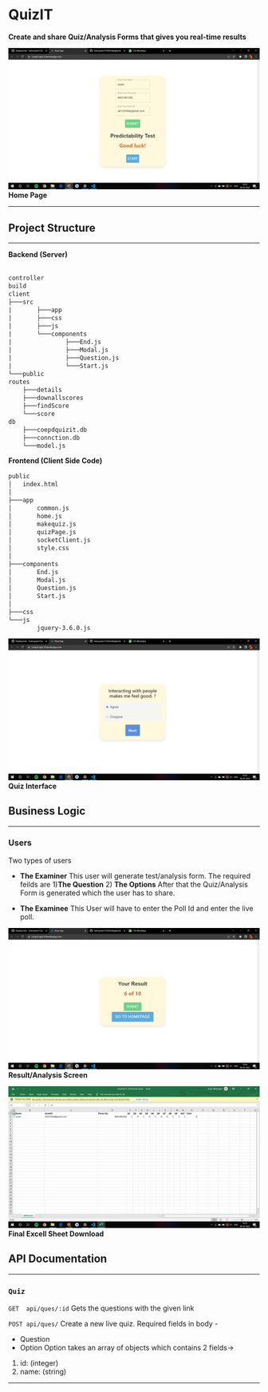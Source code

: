 # QuizIT

**Create and share Quiz/Analysis Forms that gives you real-time results**



![Home Page](https://github.com/TanmayJain17/quizIT/blob/main/images_quizit/Screenshot%20(272).png)
**Home Page**


***
## Project Structure
***
**Backend (Server)**
```

controller
build
client
├───src
|       ├───app   
|       ├───css
|       ├───js
|       └───components
|               ├───End.js
|               ├───Modal.js
|               ├───Question.js
|               └───Start.js 
└───public
routes
    ├───details
    ├───downallscores
    ├───findScore
    └───score
db
    ├───coepdquizit.db
    ├───connction.db
    └───model.js
```
**Frontend (Client Side Code)**
```
public
│   index.html
│
├───app
│       common.js
│       home.js
│       makequiz.js
│       quizPage.js
│       socketClient.js
│       style.css
│
├───components
│       End.js
│       Modal.js
│       Question.js
│       Start.js
│
├───css
└───js
        jquery-3.6.0.js
```

![Home Page](https://github.com/TanmayJain17/quizIT/blob/main/images_quizit/Screenshot%20(273).png)
**Quiz Interface**


## Business Logic
***
### Users

Two types of users
- **The Examiner**
This user will generate test/analysis form.
The required feilds are 1)**The Question** 2) **The Options**
After that the Quiz/Analysis Form is generated which the user has to share.

- **The Examinee**
This User will have to enter the Poll Id and enter the live poll.


![Home Page](https://github.com/TanmayJain17/quizIT/blob/main/images_quizit/Screenshot%20(274).png)
**Result/Analysis Screen**


![Home Page](https://github.com/TanmayJain17/quizIT/blob/main/images_quizit/Screenshot%20(275).png)
**Final Excell Sheet Download**

## API Documentation
***

### ```Quiz ```
```GET  api/ques/:id```
Gets the questions with the given link

```POST api/ques/```
Create a new live quiz. Required fields in body -
- Question
- Option 
Option takes an array of objects which contains 2 fields->
1. id:  (integer)
2. name: (string)
***

